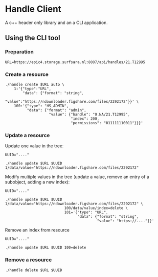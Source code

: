 # Handle Client
A c++ header only library and an a CLI application.

## Using the CLI tool

### Preparation

```
URL=https://epic4.storage.surfsara.nl:8007/api/handles/21.T12995
```
### Create a resource

```
./handle create $URL auto \
    1:'{"type":"URL", 
        "data": {"format": "string",
                 "value":"https://ndownloader.figshare.com/files/2292172"}}' \
    100:'{"type": "HS_ADMIN",
          "data": {"format": "admin",
                    "value": {"handle": "0.NA/21.T12995",
                              "index": 200,
                              "permissions": "011111110011"}}}'
```


### Update a resource 
Update one value in the tree:
```
UUID="...."

./handle update $URL $UUID 1/data/value="https://ndownloader.figshare.com/files/2292172"
```
Modify multiple values in the tree (update a value, remove an entry of a subobject, adding a new index):
```
UUID="...."

./handle update $URL $UUID 1/data/value="https://ndownloader.figshare.com/files/2292172" \
                           100/data/value/index=delete \
                           101='{"type": "URL",
                                 "data": {"format": "string",
                                          "value": "https://...."}}'
```

Remove an index from resource
```
UUID="...."

./handle update $URL $UUID 100=delete
```

### Remove a resource

```
./handle delete $URL $UUID
```
